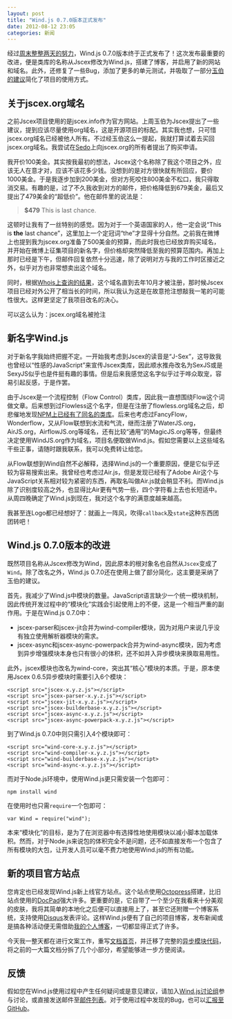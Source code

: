 ```yaml
---
layout: post
title: "Wind.js 0.7.0版本正式发布"
date: 2012-08-12 23:05
categories: 新闻
---
```


经过[周末整整两天的努力](https://github.com/JeffreyZhao/wind/issues?milestone=5&page=1&sort=updated&state=closed)，Wind.js 0.7.0版本终于正式发布了！这次发布最重要的改进，便是类库的名称从Jscex修改为Wind.js，搭建了博客，并启用了新的网站和域名。此外，还修复了一些Bug，添加了更多的单元测试，并吸取了一部分[玉伯的建议](https://github.com/JeffreyZhao/wind/issues/51)简化了项目的使用方式。

<!-- more -->

## 关于jscex.org域名

之前Jscex项目使用的是jscex.info作为官方网站。上周玉伯为Jscex提出了一些建议，提到应该尽量使用org域名，这是开源项目的标配。其实我也想，只可惜jscex.org域名已经被他人所有。不过经玉伯这么一提起，我就打算试着去买回jscex.org域名。我尝试在[Sedo](http://www.sedo.com/)上向jscex.org的所有者提出了购买申请。

我开价100美金。其实按我最初的想法，Jscex这个名称除了我这个项目之外，应该无人在意才对，应该不该花多少钱。没想到的是对方很快就有所回应，要价1000美金。于是我逐步加到200美金，但对方死咬住800美金不松口，我只得取消交易。有趣的是，过了不久我收到对方的邮件，把价格降低到679美金，最后又提出了479美金的“超低价”。他在邮件里的说法是：

> **$479** This is last chance.

这顿时让我有了一丝特别的感觉。因为对于一个英语国家的人，他一定会说“This is **the** last chance”，这里加上一个定冠词“the”才显得十分自然。之前我在微博上也提到我为jscex.org准备了500美金的预算，而此时我也已经放弃购买域名，并开始在微博上征集项目的新名字，但价格却突然降低至我的预算范围内。再加上那时已经是下午，但邮件回复依然十分迅速，除了说明对方与我的工作时区接近之外，似乎对方也非常想卖出这个域名。

同时，根据[Whois上查询的结果](http://www.whois.net/whois/jscex.org)，这个域名直到去年10月才被注册，那时候Jscex项目已经对外公开了相当长的时间，所以我认为这是在故意抢注想敲我一笔的可能性很大。这样更坚定了我项目改名的决心。

可以这么认为：jscex.org域名被抢注

## 新名字Wind.js

对于新名字我始终把握不定。一开始我考虑到Jscex的读音是“J-Sex”，这导致我也曾经以“性感的JavaScript”来宣传Jscex类库，因此顺水推舟改名为SexJS或是SexyJS似乎也是件挺有趣的事情。但是后来我感觉这名字似乎过于哗众取宠，容易引起反感，于是作罢。

由于Jscex是一个流程控制（Flow Control）类库，因此我一直想围绕Flow这个词做文章。后来想到过Flowless这个名字，但是在注册了flowless.org域名之后，却悲催地发现[NPM上已经有了同名的类库](http://npmjs.org/package/flowless)。后来也考虑过FancyFlow，Wonderflow，又从Flow联想到水流和气流，继而注册了WaterJS.org，AirJS.org，AirflowJS.org等域名，还有比较“通用”的MagicJS.org等等，但最终决定使用WindJS.org作为域名，项目名便取做Wind.js。假如您需要以上这些域名干些正事，请随时跟我联系，我可以免费转让给您。

从Flow联想到Wind自然不必解释，选择Wind.js的一个重要原因，便是它似乎还较为容易搜索出来。我曾经也考虑过Air.js，但是发现已经有了Adobe Air这个与JavaScript关系相对较为紧密的东西，再取名叫做Air.js就会稍显不利。而Wind.js除了识别度较高之外，也显得比Air更有气势一些，四个字符看上去也长短适中。从周四晚确定了Wind.js到现在，我对这个名字的满意度越来越高。

我甚至连Logo都已经想好了：就画上一阵风，吹得`callback`及`state`这种东西团团转吧！

## Wind.js 0.7.0版本的改进

既然项目名称从Jscex修改为Wind，因此原本的根对象名也自然从`Jscex`变成了`Wind`。除了改名之外，Wind.js 0.7.0还在使用上做了部分简化，这主要是采纳了玉伯的建议。

首先，我减少了Wind.js中模块的数量。JavaScript语言缺少一个统一模块机制，因此传统开发过程中的“模块化”实践会引起使用上的不便，这是一个相当严重的副作用。于是在Wind.js 0.7.0中：

* jscex-parser和jscex-jit合并为wind-compiler模块，因为对用户来说几乎没有独立使用解析器模块的需求。
* jscex-async和jscex-async-powerpack合并为wind-async模块，因为考虑到异步增强模块本身也只有很小的体积，还不如并入异步模块来换取易用性。

此外，jscex模块也改名为wind-core，突出其“核心”模块的本质。于是，原本使用Jscex 0.6.5异步模块时需要引入6个模块：

    <script src="jscex-x.y.z.js"></script>
    <script src="jscex-parser-x.y.z.js"></script>
    <script src="jscex-jit-x.y.z.js"></script>
    <script src="jscex-builderbase-x.y.z.js"></script>
    <script src="jscex-async-x.y.z.js"></script>
    <script src="jscex-async-powerpack-x.y.z.js"></script>

到了Wind.js 0.7.0中则只需引入4个模块即可：

    <script src="wind-core-x.y.z.js"></script>
    <script src="wind-compiler-x.y.z.js"></script>
    <script src="wind-builderbase-x.y.z.js"></script>
    <script src="wind-async-x.y.z.js"></script>

而对于Node.js环境中，使用Wind.js更只需安装一个包即可：

    npm install wind

在使用时也只需`require`一个包即可：

    var Wind = require("wind");

本来“模块化”的目标，是为了在浏览器中有选择性地使用模块以减小脚本加载体积。然而，对于Node.js来说包的体积完全不是问题，还不如直接发布一个包含了所有模块的大包，让开发人员可以毫不费力地使用Wind.js的所有功能。

## 新的项目官方站点

您肯定也已经发现Wind.js新上线官方站点。这个站点使用[Octopress](http://octopress.org/)搭建，比旧站点使用的[DocPad](https://github.com/bevry/docpad)强大许多。更重要的是，它自带了一个至少在我看来十分美观的皮肤，我将其简单的本地化之后便可以直接用上了，甚至它还附赠一个博客系统，支持使用[Disqus](http://disqus.com/)发表评论。这样Wind.js便有了自己的项目博客，发布新闻或是搞各种活动便无需借助[我的个人博客](http://blog.zhaojie.me/)，一切都显得正式了许多。

今天我一整天都在进行文案工作，重写[文档首页](http://windjs.org/cn/docs/)，并迁移了完整的[异步模块代码](http://windjs.org/cn/docs/async/)，将之前的一大篇文档分拆了几个小部分，希望能够进一步方便阅读。

## 反馈

假如您在Wind.js使用过程中产生任何疑问或是意见建议，请加入[Wind.js讨论组](https://groups.google.com/d/forum/windjs)参与讨论，或直接发送邮件至[邮件列表](mailto:windjs@googlegroups.com)。对于使用过程中发现的Bug，也可以[汇报至GitHub](https://github.com/JeffreyZhao/wind/issues)。